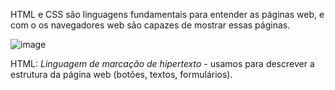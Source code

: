 HTML e CSS são linguagens fundamentais para entender as páginas web, e com o os navegadores web são capazes de mostrar essas páginas. 

![image](https://user-images.githubusercontent.com/124601476/220167747-df6e42c6-02d5-40d2-982b-62e751afe610.png)

HTML: *Linguagem de marcação de hipertexto* - usamos para descrever a estrutura da página web (botões, textos, formulários). 
